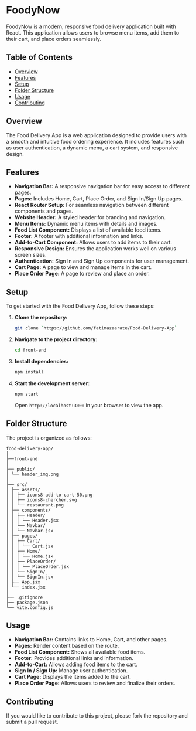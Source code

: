 # FoodyNow

FoodyNow is a modern, responsive food delivery application built with React. This application allows users to browse menu items, add them to their cart, and place orders seamlessly.

## Table of Contents

- [Overview](#overview)
- [Features](#features)
- [Setup](#setup)
- [Folder Structure](#folder-structure)
- [Usage](#usage)
- [Contributing](#contributing)

## Overview

The Food Delivery App is a web application designed to provide users with a smooth and intuitive food ordering experience. It includes features such as user authentication, a dynamic menu, a cart system, and responsive design.

## Features

- **Navigation Bar:** A responsive navigation bar for easy access to different pages.
- **Pages:** Includes Home, Cart, Place Order, and Sign In/Sign Up pages.
- **React Router Setup:** For seamless navigation between different components and pages.
- **Website Header:** A styled header for branding and navigation.
- **Menu Items:** Dynamic menu items with details and images.
- **Food List Component:** Displays a list of available food items.
- **Footer:** A footer with additional information and links.
- **Add-to-Cart Component:** Allows users to add items to their cart.
- **Responsive Design:** Ensures the application works well on various screen sizes.
- **Authentication:** Sign In and Sign Up components for user management.
- **Cart Page:** A page to view and manage items in the cart.
- **Place Order Page:** A page to review and place an order.

## Setup

To get started with the Food Delivery App, follow these steps:

1. **Clone the repository:**

   ```bash
   git clone `https://github.com/fatimazaarate/Food-Delivery-App`
   ```

2. **Navigate to the project directory:**

   ```bash
   cd front-end
   ```

3. **Install dependencies:**

   ```bash
   npm install
   ```

4. **Start the development server:**

   ```bash
   npm start
   ```

   Open `http://localhost:3000` in your browser to view the app.

## Folder Structure

The project is organized as follows:

```
food-delivery-app/
│
├──front-end
│
├── public/
│ └── header_img.png
│
├── src/
│ ├── assets/
│ │ ├── icons8-add-to-cart-50.png
│ │ ├── icons8-chercher.svg
│ │ └── restaurant.png
│ ├── components/
│ │ ├── Header/
│ │ │ └── Header.jsx
│ │ └── Navbar/
│ │ └── Navbar.jsx
│ ├── pages/
│ │ ├── Cart/
│ │ │ └── Cart.jsx
│ │ ├── Home/
│ │ │ └── Home.jsx
│ │ ├── PlaceOrder/
│ │ │ └── PlaceOrder.jsx
│ │ └── SignIn/
│ │ └── SignIn.jsx
│ ├── App.jsx
│ └── index.jsx
│
├── .gitignore
├── package.json
└── vite.config.js
```

## Usage

- **Navigation Bar:** Contains links to Home, Cart, and other pages.
- **Pages:** Render content based on the route.
- **Food List Component:** Shows all available food items.
- **Footer:** Provides additional links and information.
- **Add-to-Cart:** Allows adding food items to the cart.
- **Sign In / Sign Up:** Manage user authentication.
- **Cart Page:** Displays the items added to the cart.
- **Place Order Page:** Allows users to review and finalize their orders.

## Contributing

If you would like to contribute to this project, please fork the repository and submit a pull request.

